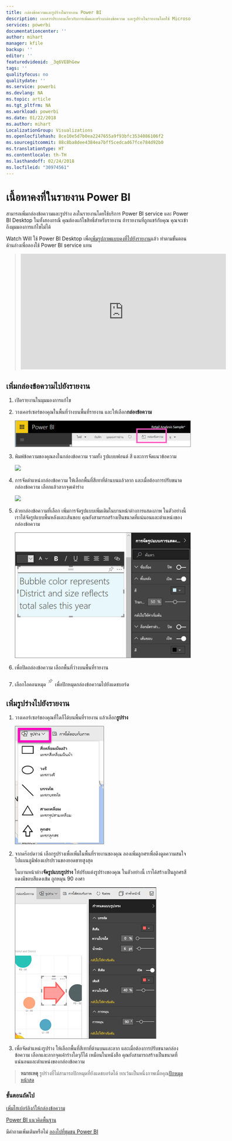 ```yaml
---
title: กล่องข้อความและรูปร่างในรายงาน Power BI
description: เอกสารประกอบเกี่ยวกับการเพิ่มและสร้างกล่องข้อความ และรูปร่างในรายงานโดยใช้ Microsoft Power BI service
services: powerbi
documentationcenter: ''
author: mihart
manager: kfile
backup: ''
editor: ''
featuredvideoid: _3q6VEBhGew
tags: ''
qualityfocus: no
qualitydate: ''
ms.service: powerbi
ms.devlang: NA
ms.topic: article
ms.tgt_pltfrm: NA
ms.workload: powerbi
ms.date: 01/22/2018
ms.author: mihart
LocalizationGroup: Visualizations
ms.openlocfilehash: 8ce10e5d7b0ea2247655a9f93bfc3534086106f2
ms.sourcegitcommit: 88c8ba8dee4384ea7bff5cedcad67fce784d92b0
ms.translationtype: HT
ms.contentlocale: th-TH
ms.lasthandoff: 02/24/2018
ms.locfileid: "30974561"
---
```

# <a name="static-content-in-power-bi-reports"></a>เนื้อหาคงที่ในรายงาน Power BI
สามารถเพิ่มกล่องข้อความและรูปร่าง ลงในรายงานโดยใช้บริการ Power BI service และ Power BI Desktop ในทั้งสองกรณี คุณต้องแก้ไขสิทธิ์สำหรับรายงาน ถ้ารายงานที่ถูกแชร์กับคุณ คุณจะเข้าถึงมุมมองการแก้ไขไม่ได้ 

Watch Will ใช้ Power BI Desktop เพื่อ[เพิ่มรูปภาพแบบคงที่ไปยังรายงาน](guided-learning/visualizations.yml#step-11)แล้ว ทำตามขั้นตอนด้านล่างเพื่อลองใช้ Power BI service แทน
> 
> <iframe width="560" height="315" src="https://www.youtube.com/embed/_3q6VEBhGew" frameborder="0" allowfullscreen></iframe>
> 

## <a name="add-a-text-box-to-a-report"></a>เพิ่มกล่องข้อความไปยังรายงาน
1. เปิดรายงานในมุมมองการแก้ไข

2. วางเคอร์เซอร์ของคุณในพื้นที่ว่างบนพื้นที่รายงาน และให้เลือก**กล่องข้อความ**
   
   ![](media/power-bi-reports-add-text-and-shapes/pbi_textbox.png)
2. พิมพ์ข้อความของคุณลงในกล่องข้อความ รวมทั้ง รูปแบบฟอนต์ สี และการจัดแนวข้อความ 
   
   ![](media/power-bi-reports-add-text-and-shapes/pbi_textbox2new.png)
3. การจัดตำแหน่งกล่องข้อความ ให้เลือกพื้นที่สีเทาที่ด้านบนแล้วลาก และเมื่อต้องการปรับขนาดกล่องข้อความ เลือกแล้วลากจุดเค้าร่าง 
   
   ![](media/power-bi-reports-add-text-and-shapes/textboxsmaller.gif)

4. ด้วยกล่องข้อความที่เลือก เพิ่มการจัดรูปแบบเพิ่มเติมในบานหน้าต่างการแสดงภาพ ในตัวอย่างนี้ เราได้จัดรูปแบบพื้นหลังและเส้นขอบ คุณยังสามารถสร้างเป็นขนาดที่แน่นอนและตำแหน่งของกล่องข้อความ  

   ![](media/power-bi-reports-add-text-and-shapes/power-bi-borders.png)

5. เพื่อปิดกล่องข้อความ เลือกพื้นที่ว่างบนพื้นที่รายงาน 

5. เลือกไอคอนหมุด![](media/power-bi-reports-add-text-and-shapes/pbi_pintile.png)เพื่อปักหมุดกล่องข้อความไปยังแดชบอร์ด 

## <a name="add-a-shape-to-a-report"></a>เพิ่มรูปร่างไปยังรายงาน
1. วางเคอร์เซอร์ของคุณที่ใดก็ได้บนพื้นที่รายงาน แล้วเลือก**รูปร่าง**
   
   ![](media/power-bi-reports-add-text-and-shapes/power-bi-shapes.png)
2. จากดร๊อปดาวน์ เลือกรูปร่างเพื่อเพิ่มในพื้นที่รายงานของคุณ ลองเพิ่มลูกศรเพื่อดึงดูดความสนใจไปแผนภูมิฟองแปรปรวนของยอดขายสูงสุด 
   
   ในบานหน้าต่าง**จัดรูปแบบรูปร่าง** ให้ปรับแต่งรูปร่างของคุณ ในตัวอย่างนี้ เราได้สร้างเป็นลูกศรสีแดงมีขอบสีแดงเข้ม ถูกหมุน 90 องศา
   
   ![](media/power-bi-reports-add-text-and-shapes/power-bi-arrrow.png)
3. เพื่อจัดตำแหน่งรูปร่าง ให้เลือกพื้นที่สีเทาที่ด้านบนและลาก และเมื่อต้องการปรับขนาดกล่องข้อความ เลือกและลากจุดเค้าร่างใดๆก็ได้ เหมือนในหนังสือ คุณยังสามารถสร้างเป็นขนาดที่แน่นอนและตำแหน่งของกล่องข้อความ

> **หมายเหตุ** รูปร่างที่ไม่สามารถปักหมุดที่ยังแดชบอร์ดได้ ยกเว้นเป็นหนึ่งภาพเมื่อคุณ[ปักหมุดหน้าสด](service-dashboard-pin-live-tile-from-report.md) 
> 
> 

### <a name="next-steps"></a>ขั้นตอนถัดไป
[เพิ่มไฮเปอร์ลิงก์ให้กล่องข้อความ](service-add-hyperlink-to-text-box.md)

[Power BI แนวคิดพื้นฐาน](service-basic-concepts.md)

มีคำถามเพิ่มเติมหรือไม่ [ลองไปที่ชุมชน Power BI](http://community.powerbi.com/)
